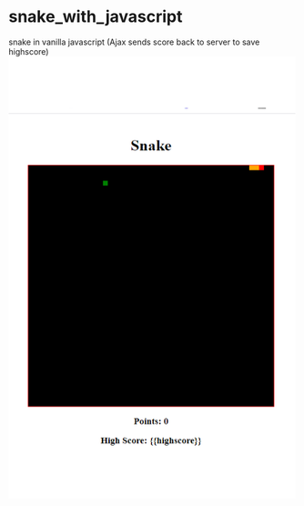 # snake_with_javascript
snake in vanilla javascript (Ajax sends score back to server to save highscore)
![](sample_img.png)
